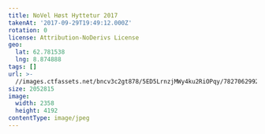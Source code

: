 ```yaml
---
title: NoVel Høst Hyttetur 2017
takenAt: '2017-09-29T19:49:12.000Z'
rotation: 0
license: Attribution-NoDerivs License
geo:
  lat: 62.781538
  lng: 8.874888
tags: []
url: >-
  //images.ctfassets.net/bncv3c2gt878/5ED5LrnzjMWy4ku2RiOPqy/7827062992ce9b3b9839e7abb78fa5ed/novel-hst-hyttetur-2017_37389535886_o
size: 2052815
image:
  width: 2358
  height: 4192
contentType: image/jpeg
---
```


